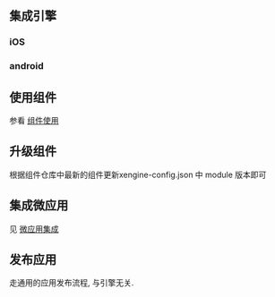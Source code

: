 ## 集成引擎
### iOS
### android
 

## 使用组件
参看   [组件使用](./docs/modules/组件-使用.md)


## 升级组件
根据组件仓库中最新的组件更新xengine-config.json 中 module 版本即可

## 集成微应用
见 [微应用集成](./docs/microApp/微应用-集成.md)
## 发布应用
走通用的应用发布流程, 与引擎无关.
